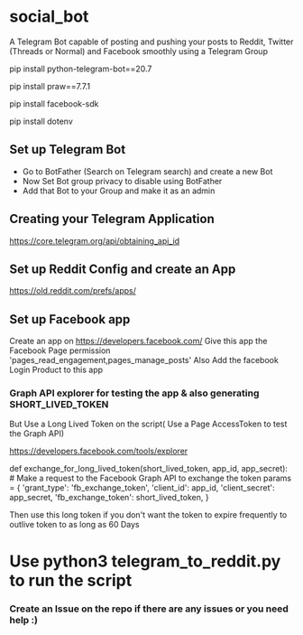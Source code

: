 # social_bot
A Telegram Bot capable of posting and pushing your posts to Reddit, Twitter (Threads or Normal) and Facebook smoothly using a Telegram Group

pip install python-telegram-bot==20.7

pip install praw==7.7.1

pip install facebook-sdk

pip install dotenv


## Set up Telegram Bot

* Go to BotFather (Search on Telegram search) and create a new Bot
* Now Set Bot group privacy to disable using BotFather
* Add that Bot to your Group and make it as an admin

## Creating your Telegram Application

https://core.telegram.org/api/obtaining_api_id

## Set up Reddit Config and create an App

https://old.reddit.com/prefs/apps/

## Set up Facebook app

Create an app on https://developers.facebook.com/
Give this app the Facebook Page permission 'pages_read_engagement,pages_manage_posts'
Also Add the facebook Login Product to this app

### Graph API explorer for testing the app & also generating SHORT_LIVED_TOKEN

But Use a Long Lived Token on the script( Use a Page AccessToken to test the Graph API)

https://developers.facebook.com/tools/explorer

def exchange_for_long_lived_token(short_lived_token, app_id, app_secret):
    # Make a request to the Facebook Graph API to exchange the token
    params = {
        'grant_type': 'fb_exchange_token',
        'client_id': app_id,
        'client_secret': app_secret,
        'fb_exchange_token': short_lived_token,
    }

Then use this long token if you don't want the token to expire frequently to outlive token to as long as 60 Days

# Use python3 telegram_to_reddit.py to run the script

### Create an Issue on the repo if there are any issues or you need help :)

